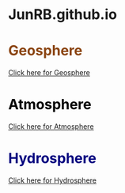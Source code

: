 # JunRB.github.io
<!DOCTYPE html>
<html>
<head>


<h1 style="color:SaddleBrown;">Geosphere</h1>
<a href="file:///C:/Users/jbani/OneDrive%20-%20Manurewa%20High%20School/Year%2010/Science/Term%202/Final%20Assessment/HTML%20Website%20for%20Final%20Assessment/Geosphere.html">Click here for Geosphere</a>

<h1 style="color:Black;">Atmosphere</h1>
<a href="file:///C:/Users/jbani/OneDrive%20-%20Manurewa%20High%20School/Year%2010/Science/Term%202/Final%20Assessment/HTML%20Website%20for%20Final%20Assessment/Atmosphere.html">Click here for Atmosphere</a>

<h1 style="color:Navy;">Hydrosphere</h1>
<a href="file:///C:/Users/jbani/OneDrive%20-%20Manurewa%20High%20School/Year%2010/Science/Term%202/Final%20Assessment/HTML%20Website%20for%20Final%20Assessment/Hydrosphere.html">Click here for Hydrosphere</a>
</head>
</html>

